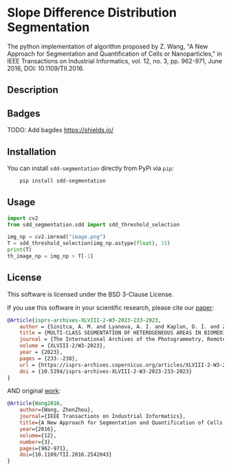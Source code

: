 # Slope Difference Distribution Segmentation

The python implementation of algorithm proposed by Z. Wang, "A New Approach for Segmentation and Quantification of Cells or Nanoparticles," in IEEE Transactions on Industrial Informatics, vol. 12, no. 3, pp. 962-971, June 2016, DOI: 10.1109/TII.2016.

## Description

## Badges

TODO: Add bagdes https://shields.io/
## Installation

You can install ``sdd-segmentation`` directly from PyPi via ``pip``:

```bash
    pip install sdd-segmentation
```

## Usage

```python
import cv2
from sdd_segmentation.sdd import sdd_threshold_selection

img_np = cv2.imread("image.png")
T = sdd_threshold_selection(img_np.astype(float), 15)
print(T)
th_image_np = img_np > T[-1]
```

## License

This software is licensed under the BSD 3-Clause License.

If you use this software in your scientific research, please cite our [paper](https://doi.org/10.5194/isprs-archives-XLVIII-2-W3-2023-233-2023):

```bibtex
@Article{isprs-archives-XLVIII-2-W3-2023-233-2023,
    author = {Sinitca, A. M. and Lyanova, A. I. and Kaplun, D. I. and Zelenikhin, P. V. and Imaev, R. G. and Gafurov, A. M. and Usmanov, B. M. and Tishin, D. V. and Kayumov, A. R. and Bogachev, M. I.},
    title = {MULTI-CLASS SEGMENTATION OF HETEROGENEOUS AREAS IN BIOMEDICAL AND ENVIRONMENTAL IMAGES BASED ON THE ASSESSMENT OF LOCAL EDGE DENSITY},
    journal = {The International Archives of the Photogrammetry, Remote Sensing and Spatial Information Sciences},
    volume = {XLVIII-2/W3-2023},
    year = {2023},
    pages = {233--238},
    url = {https://isprs-archives.copernicus.org/articles/XLVIII-2-W3-2023/233/2023/},
    doi = {10.5194/isprs-archives-XLVIII-2-W3-2023-233-2023}
}
```

AND original [work](https://doi.org/10.1109/TII.2016.2542043):
```bibtex
@Article{Wang2016,
    author={Wang, ZhenZhou},
    journal={IEEE Transactions on Industrial Informatics}, 
    title={A New Approach for Segmentation and Quantification of Cells or Nanoparticles}, 
    year={2016},
    volume={12},
    number={3},
    pages={962-971},
    doi={10.1109/TII.2016.2542043}
}
```
